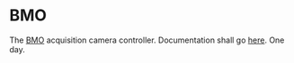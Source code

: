 # BMO
The [BMO](http://adventuretime.wikia.com/wiki/BMO) acquisition camera controller. Documentation shall go [here](http://sdss-bmo.readthedocs.io/). One day.

